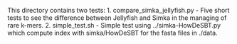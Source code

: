 This directory contains two tests:
    1. compare_simka_jellyfish.py
        - Five short tests to see the difference between Jellyfish and Simka in the managing of rare k-mers.
    2. simple_test.sh
        - Simple test using ../simka-HowDeSBT.py which compute index with simka/HowDeSBT for the fasta files in ./data.
